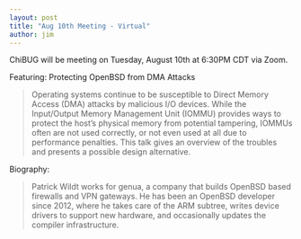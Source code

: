 ```yaml
---
layout: post
title: "Aug 10th Meeting - Virtual"
author: jim
---
```

ChiBUG will be meeting on Tuesday, August 10th at 6:30PM CDT via Zoom.

Featuring: Protecting OpenBSD from DMA Attacks

> Operating systems continue to be susceptible to Direct Memory Access (DMA) attacks by malicious I/O devices. While the Input/Output Memory Management Unit (IOMMU) provides ways to protect the host’s physical memory from potential tampering, IOMMUs often are not used correctly, or not even used at all due to performance penalties.  This talk gives an overview of the troubles and presents a possible design alternative.

Biography: 
> Patrick Wildt works for genua, a company that builds OpenBSD based firewalls and VPN gateways. He has been an OpenBSD developer since 2012, where he takes care of the ARM subtree, writes device drivers to support new hardware, and occasionally updates the compiler infrastructure.

